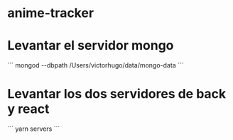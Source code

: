 # anime-tracker

# Levantar el servidor mongo
 ´´´
 mongod --dbpath /Users/victorhugo/data/mongo-data
´´´

# Levantar los dos servidores de back y react
´´´
yarn servers
´´´